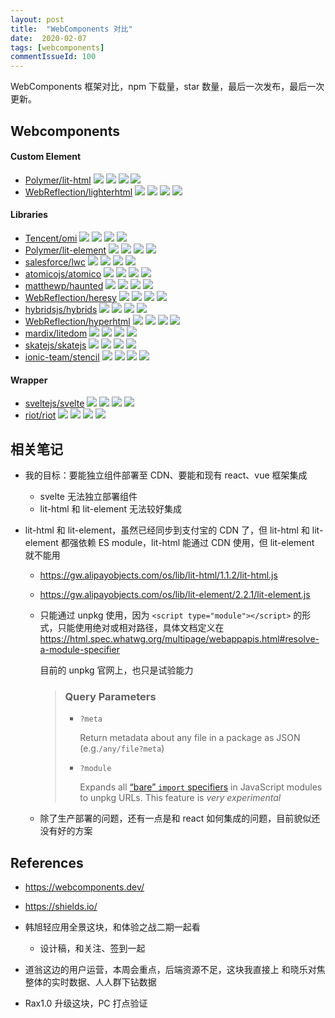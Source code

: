 ```yaml
---
layout: post
title:  "WebComponents 对比"
date:  2020-02-07
tags: [webcomponents]
commentIssueId: 100
---
```




WebComponents 框架对比，npm 下载量，star 数量，最后一次发布，最后一次更新。



## Webcomponents

#### Custom Element
* [Polymer/lit-html](https://github.com/Polymer/lit-html)
  ![](https://img.shields.io/npm/dw/lit-html?style=flat-square)
  ![](https://img.shields.io/github/stars/Polymer/lit-html?style=flat-square)
  ![](https://img.shields.io/github/release-date/Polymer/lit-html?style=flat-square)
  ![](https://img.shields.io/github/last-commit/Polymer/lit-html?style=flat-square)
* [WebReflection/lighterhtml](https://github.com/WebReflection/lighterhtml)
  ![](https://img.shields.io/npm/dw/lighterhtml?style=flat-square)
  ![](https://img.shields.io/github/stars/WebReflection/lighterhtml?style=flat-square)
  ![](https://img.shields.io/github/release-date/WebReflection/lighterhtml?style=flat-square)
  ![](https://img.shields.io/github/last-commit/WebReflection/lighterhtml?style=flat-square)

#### Libraries
* [Tencent/omi](https://github.com/Tencent/omi)
  ![](https://img.shields.io/npm/dw/omi?style=flat-square)
  ![](https://img.shields.io/github/stars/Tencent/omi?style=flat-square)
  ![](https://img.shields.io/github/release-date/Tencent/omi?style=flat-square)
  ![](https://img.shields.io/github/last-commit/Tencent/omi?style=flat-square)
* [Polymer/lit-element](https://github.com/Polymer/lit-element)
  ![](https://img.shields.io/npm/dw/lit-element?style=flat-square)
  ![](https://img.shields.io/github/stars/Polymer/lit-element?style=flat-square)
  ![](https://img.shields.io/github/release-date/Polymer/lit-element?style=flat-square)
  ![](https://img.shields.io/github/last-commit/Polymer/lit-element?style=flat-square)
* [salesforce/lwc](https://github.com/salesforce/lwc)
  ![](https://img.shields.io/npm/dw/lwc?style=flat-square)
  ![](https://img.shields.io/github/stars/salesforce/lwc?style=flat-square)
  ![](https://img.shields.io/github/release-date/salesforce/lwc?style=flat-square)
  ![](https://img.shields.io/github/last-commit/salesforce/lwc?style=flat-square)
* [atomicojs/atomico](https://github.com/atomicojs/atomico)
  ![](https://img.shields.io/npm/dw/atomico?style=flat-square)
  ![](https://img.shields.io/github/stars/atomicojs/atomico?style=flat-square)
  ![](https://img.shields.io/github/release-date/atomicojs/atomico?style=flat-square)
  ![](https://img.shields.io/github/last-commit/atomicojs/atomico?style=flat-square)
* [matthewp/haunted](https://github.com/matthewp/haunted)
  ![](https://img.shields.io/npm/dw/haunted?style=flat-square)
  ![](https://img.shields.io/github/stars/matthewp/haunted?style=flat-square)
  ![](https://img.shields.io/github/release-date/matthewp/haunted?style=flat-square)
  ![](https://img.shields.io/github/last-commit/matthewp/haunted?style=flat-square)
* [WebReflection/heresy](https://github.com/WebReflection/heresy)
  ![](https://img.shields.io/npm/dw/heresy?style=flat-square)
  ![](https://img.shields.io/github/stars/WebReflection/heresy?style=flat-square)
  ![](https://img.shields.io/github/release-date/WebReflection/heresy?style=flat-square)
  ![](https://img.shields.io/github/last-commit/WebReflection/heresy?style=flat-square)
* [hybridsjs/hybrids](https://github.com/hybridsjs/hybrids)
  ![](https://img.shields.io/npm/dw/hybrids?style=flat-square)
  ![](https://img.shields.io/github/stars/hybridsjs/hybrids?style=flat-square)
  ![](https://img.shields.io/github/release-date/hybridsjs/hybrids?style=flat-square)
  ![](https://img.shields.io/github/last-commit/hybridsjs/hybrids?style=flat-square)
* [WebReflection/hyperhtml](https://github.com/WebReflection/hyperhtml)
  ![](https://img.shields.io/npm/dw/hyperhtml?style=flat-square)
  ![](https://img.shields.io/github/stars/WebReflection/hyperhtml?style=flat-square)
  ![](https://img.shields.io/github/release-date/WebReflection/hyperhtml?style=flat-square)
  ![](https://img.shields.io/github/last-commit/WebReflection/hyperhtml?style=flat-square)
* [mardix/litedom](https://github.com/mardix/litedom)
  ![](https://img.shields.io/npm/dw/litedom?style=flat-square)
  ![](https://img.shields.io/github/stars/mardix/litedom?style=flat-square)
  ![](https://img.shields.io/github/release-date/mardix/litedom?style=flat-square)
  ![](https://img.shields.io/github/last-commit/mardix/litedom?style=flat-square)
* [skatejs/skatejs](https://github.com/skatejs/skatejs)
  ![](https://img.shields.io/npm/dw/skatejs?style=flat-square)
  ![](https://img.shields.io/github/stars/skatejs/skatejs?style=flat-square)
  ![](https://img.shields.io/github/release-date/skatejs/skatejs?style=flat-square)
  ![](https://img.shields.io/github/last-commit/skatejs/skatejs?style=flat-square)
* [ionic-team/stencil](https://github.com/ionic-team/stencil)
  ![](https://img.shields.io/npm/dw/stencil?style=flat-square)
  ![](https://img.shields.io/github/stars/ionic-team/stencil?style=flat-square)
  ![](https://img.shields.io/github/release-date/ionic-team/stencil?style=flat-square)
  ![](https://img.shields.io/github/last-commit/ionic-team/stencil?style=flat-square)

#### Wrapper
* [sveltejs/svelte](https://github.com/sveltejs/svelte)
  ![](https://img.shields.io/npm/dw/svelte?style=flat-square)
  ![](https://img.shields.io/github/stars/sveltejs/svelte?style=flat-square)
  ![](https://img.shields.io/github/release-date/sveltejs/svelte?style=flat-square)
  ![](https://img.shields.io/github/last-commit/sveltejs/svelte?style=flat-square)
* [riot/riot](https://github.com/riot/riot)
  ![](https://img.shields.io/npm/dw/riot?style=flat-square)
  ![](https://img.shields.io/github/stars/riot/riot?style=flat-square)
  ![](https://img.shields.io/github/release-date/riot/riot?style=flat-square)
  ![](https://img.shields.io/github/last-commit/riot/riot?style=flat-square)





## 相关笔记

* 我的目标：要能独立组件部署至 CDN、要能和现有 react、vue 框架集成

  * svelte 无法独立部署组件
  * lit-html 和 lit-element 无法较好集成

* lit-html 和 lit-element，虽然已经同步到支付宝的 CDN 了，但 lit-html 和 lit-element 都强依赖 ES module，lit-html 能通过 CDN 使用，但 lit-element 就不能用

  * https://gw.alipayobjects.com/os/lib/lit-html/1.1.2/lit-html.js

  * https://gw.alipayobjects.com/os/lib/lit-element/2.2.1/lit-element.js

  * 只能通过 unpkg 使用，因为 `<script type="module"></script>` 的形式，只能使用绝对或相对路径，具体文档定义在 https://html.spec.whatwg.org/multipage/webappapis.html#resolve-a-module-specifier

    目前的 unpkg 官网上，也只是试验能力

    > ### Query Parameters
    >
    > - `?meta`
    >
    >   Return metadata about any file in a package as JSON (e.g.`/any/file?meta`)
    >
    > - `?module`
    >
    >   Expands all [“bare” `import` specifiers](https://html.spec.whatwg.org/multipage/webappapis.html#resolve-a-module-specifier) in JavaScript modules to unpkg URLs. This feature is *very experimental*

  * 除了生产部署的问题，还有一点是和 react 如何集成的问题，目前貌似还没有好的方案



## References

* https://webcomponents.dev/
* https://shields.io/









* 韩旭轻应用全景这块，和体验之战二期一起看
  * 设计稿，和关注、签到一起
* 道翁这边的用户运营，本周会重点，后端资源不足，这块我直接上    和晓乐对焦整体的实时数据、人人群下钻数据
* Rax1.0 升级这块，PC 打点验证



 











